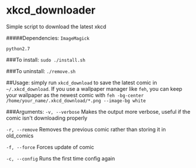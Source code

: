 # xkcd_downloader
Simple script to download the latest xkcd 

#####Dependencies: 
`ImageMagick` 

`python2.7`

###To install:
`sudo ./install.sh`

###To uninstall: 
`./remove.sh`

##Usage:
simply run `xkcd_download` to save the latest comic in `~/.xkcd_download`. If you use a wallpaper manager like `feh`, you can keep your wallpaper as the newest comic with `feh -bg-center /home/your_name/.xkcd_download/*.png --image-bg white`

###Arguments: 
`-v, --verbose`     Makes the output more verbose, useful if the comic isn't downloading properly


`-r, --remove`      Removes the previous comic rather than storing it in old_comics

`-f, --force`       Forces update of comic 

`-c, --config`      Runs the first time config again


